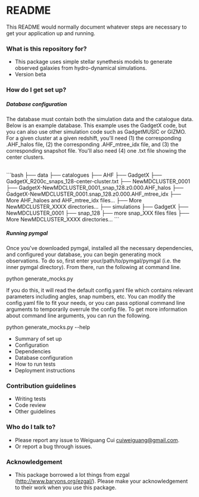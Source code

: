 # README

This README would normally document whatever steps are necessary to get your application up and running.

### What is this repository for?

-   This package uses simple stellar synethesis models to generate observed galaxies from hydro-dynamical simulations.
-   Version beta

### How do I get set up?

##### Database configuration

The database must contain both the simulation data and the catalogue data. Below is an example database. This example uses the GadgetX code, but you can also use other simulation code such as GadgetMUSIC or GIZMO. 
For a given cluster at a given redshift, you'll need (1) the corresponding .AHF_halos file, (2) the corresponding .AHF_mtree_idx file, and (3) the corresponding snapshot file. You'll also need (4) one .txt file showing the center clusters. 

<br />
```bash
├── data
    ├── catalogues
        ├── AHF
             ├── GadgetX 
                ├── GadgetX_R200c_snaps_128-center-cluster.txt
                ├── NewMDCLUSTER_0001
                     ├── GadgetX-NewMDCLUSTER_0001_snap_128.z0.000.AHF_halos
                     ├── GadgetX-NewMDCLUSTER_0001.snap_128.z0.000.AHF_mtree_idx
                     ├── More AHF_haloes and AHF_mtree_idx files...
                ├── More NewMDCLUSTER_XXXX directories...
    ├── simulations
        ├── GadgetX
            ├── NewMDCLUSTER_0001
                ├── snap_128
                ├── more snap_XXX files files
            ├── More NewMDCLUSTER_XXXX directories...
```  

##### Running pymgal

Once you've downloaded pymgal, installed all the necessary dependencies, and configured your database, you can begin generating mock observations. 
To do so, first enter your/path/to/pymgal/pymgal (i.e. the inner pymgal directory). From there, run the following at command line.

python generate_mocks.py <output directory>

If you do this, it will read the default config.yaml file which contains relevant parameters including angles, snap numbers, etc. 
You can modify the config.yaml file to fit your needs, or you can pass optional command line arguments to temporarily overrule the config file. 
To get more information about command line arguments, you can run the following.

python generate_mocks.py --help

-   Summary of set up
-   Configuration
-   Dependencies
-   Database configuration
-   How to run tests
-   Deployment instructions

### Contribution guidelines

-   Writing tests
-   Code review
-   Other guidelines

### Who do I talk to?

-   Please report any issue to Weiguang Cui cuiweiguang@gmail.com.
-   Or report a bug through issues.

### Acknowledgement

-   This package borrowed a lot things from ezgal (<http://www.baryons.org/ezgal/>). Please make your acknowledgement to their work when you use this package.
